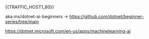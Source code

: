 
{{TRAFFIC_HOST1_80}}

aka.ms/dotnet-ai-beginners -> https://github.com/dotnet/beginner-series/tree/main

https://dotnet.microsoft.com/en-us/apps/machinelearning-ai